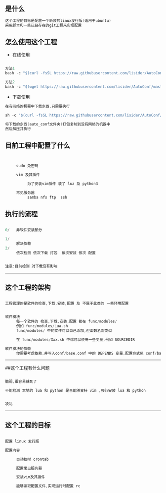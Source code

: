 ## 是什么

```c
这个工程的目标是配置一个新装的linux发行版(适用于ubuntu)
采用脚本和一些已经存在的git工程来实现配置
```

## 怎么使用这个工程

- 在线使用
```c

方法1
bash -c "$(curl -fsSL https://raw.githubusercontent.com/lisider/AutoConf/master/bin/download_runconf.sh)"

方法2
bash -c "$(wget https://raw.githubusercontent.com/lisider/AutoConf/master/bin/download_runconf.sh -O -)"

```

- 下载使用

```c
在有网络的机器中下载东西,只需要执行

sh -c "$(curl -fsSL https://raw.githubusercontent.com/lisider/AutoConf/master/bin/download_runconf.sh)"

将下载的东西(auto_conf文件夹)打包复制到没有网络的机器中
然后解压并执行


```

## 目前工程中配置了什么

```c


     sudo 免密码

     vim 及其插件

          为了安装vim插件 装了 lua 及 python3

     常见服务器
          samba nfs ftp  ssh

```

## 执行的流程

```c

0/   非软件安装部分

1/
     解决依赖
2/
     依次检测 依次下载 打包  依次安装 依次 配置


注意:目前检测 对下载没有影响
```

---

## 这个工程的架构

```c

工程管理的是软件的检查,下载,安装,配置 及 不属于此类的 一些环境配置


软件模块
     每一个软件的 检查,下载,安装,配置 都在 func/modules/
     例如 func/modules/Lua.sh
     func/modules/ 中的文件可以自己添加,但函数名需类似

     在 func/modules/Xxx.sh 中你可以使用一些变量,例如 SOURCEDIR

软件模块的依赖
     你需要考虑依赖,并写入conf/base.conf 中的 DEPENDS 变量,配置方式见 conf/base.conf

```

---


##这个工程有什么问题

```c

脆弱,很容易就死了

不能检测 本地的 lua 和 python 是否能够支持 vim ,强行安装 lua 和 python


凌乱

```


---

## 这个工程的目标
```c

配置 linux 发行版

配置内容

     自动校时 crontab

     配置常见服务器

     安装vim及其插件

     能够读取配置文件,实现运行时配置 rc

```
